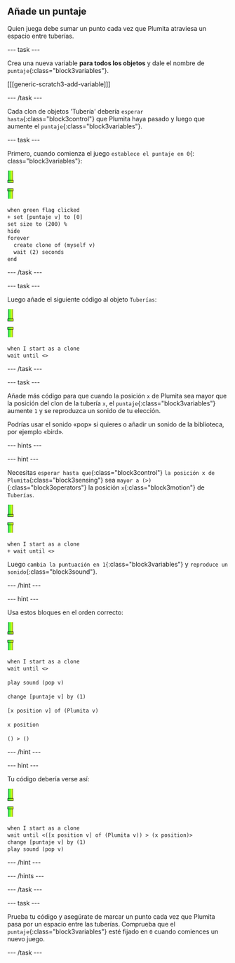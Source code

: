 ## Añade un puntaje

Quien juega debe sumar un punto cada vez que Plumita atraviesa un espacio entre tuberías.

--- task ---

Crea una nueva variable **para todos los objetos** y dale el nombre de `puntaje`{:class="block3variables"}.

[[[generic-scratch3-add-variable]]]

--- /task ---

Cada clon de objetos 'Tubería' debería `esperar hasta`{:class="block3control"} que Plumita haya pasado y luego que aumente el `puntaje`{:class="block3variables"}.

--- task ---

Primero, cuando comienza el juego `establece el puntaje en 0`{: class="block3variables"}:

![objeto Tuberías](images/pipes-sprite.png)

```blocks3
when green flag clicked
+ set [puntaje v] to [0]
set size to (200) %
hide
forever 
  create clone of (myself v)
  wait (2) seconds
end
```

--- /task ---

--- task ---

Luego añade el siguiente código al objeto `Tuberías`:

![objeto Tuberías](images/pipes-sprite.png)

```blocks3
when I start as a clone
wait until <>
```

--- /task ---

--- task ---

Añade más código para que cuando la posición `x` de Plumita sea mayor que la posición del clon de la tubería `x`, el `puntaje`{:class="block3variables"} aumente `1` y se reproduzca un sonido de tu elección.

Podrías usar el sonido «pop» si quieres o añadir un sonido de la biblioteca, por ejemplo «bird».

--- hints ---


--- hint ---

Necesitas `esperar hasta que`{:class="block3control"} `la posición x de Plumita`{:class="block3sensing"} sea `mayor a (>)`{:class="block3operators"} la posición `x`{:class="block3motion"} de `Tuberías`.

![objeto Tuberías](images/pipes-sprite.png)

```blocks3
when I start as a clone
+ wait until <>
```

Luego `cambia la puntuación en 1`{:class="block3variables"} y `reproduce un sonido`{:class="block3sound"}.

--- /hint ---

--- hint ---

Usa estos bloques en el orden correcto:

![objeto Tuberías](images/pipes-sprite.png)

```blocks3
when I start as a clone
wait until <>

play sound (pop v)

change [puntaje v] by (1)

[x position v] of (Plumita v)

x position

() > ()
```

--- /hint ---

--- hint ---

Tu código debería verse así:

![objeto Tuberías](images/pipes-sprite.png)

```blocks3
when I start as a clone
wait until <([x position v] of (Plumita v)) > (x position)>
change [puntaje v] by (1)
play sound (pop v)
```

--- /hint ---

--- /hints ---

--- /task ---

--- task ---

Prueba tu código y asegúrate de marcar un punto cada vez que Plumita pasa por un espacio entre las tuberías. Comprueba que el `puntaje`{:class="block3variables"} esté fijado en `0` cuando comiences un nuevo juego.

--- /task ---